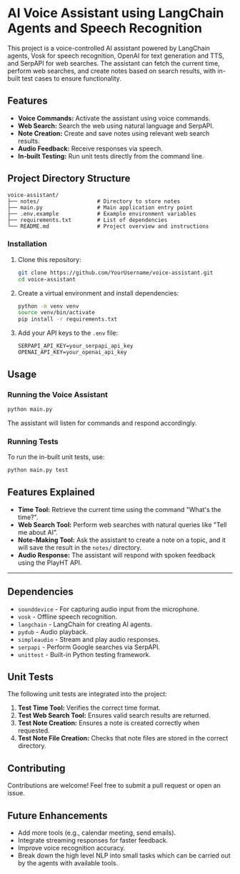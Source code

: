 # AI Voice Assistant using LangChain Agents and Speech Recognition

This project is a voice-controlled AI assistant powered by LangChain agents, Vosk for speech recognition, OpenAI for text generation and TTS, and SerpAPI for web searches. The assistant can fetch the current time, perform web searches, and create notes based on search results, with in-built test cases to ensure functionality.

## **Features**

- **Voice Commands:** Activate the assistant using voice commands.
- **Web Search:** Search the web using natural language and SerpAPI.
- **Note Creation:** Create and save notes using relevant web search results.
- **Audio Feedback:** Receive responses via speech.
- **In-built Testing:** Run unit tests directly from the command line.

## **Project Directory Structure**

```
voice-assistant/
├── notes/                  # Directory to store notes
├── main.py                 # Main application entry point
├── .env.example            # Example environment variables
├── requirements.txt        # List of dependencies
└── README.md               # Project overview and instructions
```

### **Installation**
1. Clone this repository:
   ```bash
   git clone https://github.com/YourUsername/voice-assistant.git
   cd voice-assistant
   ```

2. Create a virtual environment and install dependencies:
   ```bash
   python -m venv venv
   source venv/bin/activate
   pip install -r requirements.txt
   ```

3. Add your API keys to the `.env` file:
   ```
   SERPAPI_API_KEY=your_serpapi_api_key
   OPENAI_API_KEY=your_openai_api_key
   ```

## **Usage**

### **Running the Voice Assistant**
```bash
python main.py
```
The assistant will listen for commands and respond accordingly.

### **Running Tests**
To run the in-built unit tests, use:
```bash
python main.py test
```

## **Features Explained**
- **Time Tool:** Retrieve the current time using the command "What's the time?".
- **Web Search Tool:** Perform web searches with natural queries like "Tell me about AI".
- **Note-Making Tool:** Ask the assistant to create a note on a topic, and it will save the result in the `notes/` directory.
- **Audio Response:** The assistant will respond with spoken feedback using the PlayHT API.

---

## **Dependencies**
- `sounddevice` - For capturing audio input from the microphone.
- `vosk` - Offline speech recognition.
- `langchain` - LangChain for creating AI agents.
- `pydub` - Audio playback.
- `simpleaudio` - Stream and play audio responses.
- `serpapi` - Perform Google searches via SerpAPI.
- `unittest` - Built-in Python testing framework.


## **Unit Tests**
The following unit tests are integrated into the project:

1. **Test Time Tool:** Verifies the correct time format.
2. **Test Web Search Tool:** Ensures valid search results are returned.
3. **Test Note Creation:** Ensures a note is created correctly when requested.
4. **Test Note File Creation:** Checks that note files are stored in the correct directory.


## **Contributing**
Contributions are welcome! Feel free to submit a pull request or open an issue.


## **Future Enhancements**
- Add more tools (e.g., calendar meeting, send emails).
- Integrate streaming responses for faster feedback.
- Improve voice recognition accuracy.
- Break down the high level NLP into small tasks which can be carried out by the agents with available tools. 



